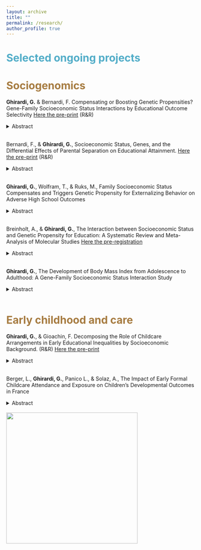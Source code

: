 ```yaml
---
layout: archive
title: ""
permalink: /research/
author_profile: true
---
```


# <span style="color:#52adc8"> Selected ongoing projects </span>

# <span style="color:#a67b40"> Sociogenomics </span>

**Ghirardi, G.** & Bernardi, F. Compensating or Boosting Genetic Propensities? Gene-Family Socioeconomic Status Interactions by Educational Outcome Selectivity [Here the pre-print](https://osf.io/preprints/socarxiv/2xny7/)  (R&R)
<details>
<summary>Abstract</summary>
This study investigates the extent to which the genetic propensity for education - measured using the polygenic index (PGI) for educational attainment – matters more for the final educational attainment of high or low socio-economic status (SES) students. We propose a model integrating social stratification theories, such as the compensatory and boosting advantage models, into sociogenomics, highlighting the role of educational outcome selectivity. Our model predicts that for low selective educational outcomes (e.g., high school completion), the PGI for education matters more for low- SES individuals, while for highly selective outcomes (e.g., graduate school completion), it matters more for high-SES individuals. We test our model using the National Longitudinal Study of Adolescent to Adult Health, the Health and Retirement Study, and the Wisconsin Longitudinal Study. The results corroborate our predictions and are robust to alternative models’ specifications. Our theoretical model explains previous heterogeneous findings and can be generalized to develop testable hypotheses for other cohorts in the US and other countries.
</details>
<br>

Bernardi, F., & **Ghirardi, G.**, Socioeconomic Status, Genes, and the Differential Effects of Parental Separation on Educational Attainment. [Here the pre-print](https://osf.io/preprints/socarxiv/rgzd7)  (R&R)
<details>
<summary>Abstract</summary>
Prior research has consistently documented a more pronounced negative impact of parental separation on educational attainment among children from high socio-economic status (SES) backgrounds. This study leverages molecular data to investigate how the parental separation penalty on educational attainment varies by SES and children’s genetic propensity for education. We replicate the analysis on two distinct datasets, the National Longitudinal Study of Adolescent to Adult Health (Add Health) and the Health and Retirement Study (HRS), using two different dependent variables, the probability of college attainment and years of education, parametric (OLS and logit) and non-parametric models (LOWESS) and mother’s education as an indicator of family SES. Our results show that the parental separation penalty clusters among high-SES students with a low genetic propensity for education. While for high-SES students with non-separated parents, the probability of college attainment and completing more years of education is largely independent of their genetic propensity for education, it notably reduces if they have a low genetic propensity for education and their parents separate. These findings suggest that when high-SES parents separate, they experience a reduced capacity to compensate for their children's low genetic propensity for education on college attainment and years of education.
</details>
<br>

**Ghirardi, G.**, Wolfram, T., & Ruks, M., Family Socioeconomic Status Compensates and Triggers 
Genetic Propensity for Externalizing Behavior on Adverse High School Outcomes
<details>
<summary>Abstract</summary>
Previous research has investigated how genetic propensities for educational attainment and family socioeconomic status (SES) interact in shaping educational outcomes. Theoretical considerations in this line of research are leading to the Scarr-Rowe hypothesis, that genetic effects are stronger in higher SES compared to lower SES families, and genetic propensities for education are interpreted as encoding genetic potential for cognitive ability. However, various mechanisms link the genome and educational outcomes and require tailor-made theoretical consideration. This study specifically focuses on the children's genetic propensity for externalising behaviour to investigate whether this genetic propensity affects children’s likelihood of experiencing adverse educational outcomes in high school and whether this relationship varies by family SES. Drawing upon behavioural genetics and social stratification theories— the compensatory advantage or social control and diathesis-stress models—we test the predicted stronger association between the genetic propensity for externalising behaviours and adverse school outcomes among low-SES children compared to their high-SES peers. Using data from the National Longitudinal Study of Adolescent to Adult Health (Add Health) from the US, we construct a polygenic index (PGI) for externalising behaviours, and we look at different adverse high-school educational outcomes, such as school failure, suspension, expulsion, absence, and misbehaviours. The findings reveal two key insights. First, a higher genetic propensity for externalising behaviours increases the likelihood of experiencing adverse high-school outcomes. Second, the genetic propensity for externalising behaviours is more predictive of adverse high-school educational outcomes among low-SES children compared to high-SES children. The robustness of these findings is confirmed through several checks, including replication with the British National Child Development Study (NCDS), alternative modelling, correcting for biases in polygenic scores, and using various socioeconomic status measures. Our results suggest that high-SES families compensate for their children's high genetic propensity for externalizing behaviors, whereas low-SES families trigger these genetic propensities in their children. 
</details>
<br>

Breinholt, A., & **Ghirardi, G.**, The Interaction between Socioeconomic Status and Genetic Propensity for Education:
A Systematic Review and Meta-Analysis of Molecular Studies  [Here the pre-registration](https://osf.io/3sh2n?mode=&revisionId=&view_only=)
<details>
<summary>Abstract</summary>
A growing body of research investigates whether genetic influences on educational outcomes can be suppressed or boosted by the environment in which an individual lives. Indeed, several studies have examined the interaction between the genetic propensity for education and the socioeconomic status (SES) of the family of origin, the neighborhood, or school - so-called GxSES studies. However, results are mixed. Some studies find stronger associations between genetic propensities and educational outcomes in high-SES environments, while other studies find stronger associations in low-SES environments. In this work, we conduct a systematic review and meta-analysis of studies that investigated the interaction between genetic propensity for education and SES on measures of educational attainment and achievement. We focus on studies relying on molecular genetic information in the form of polygenic indices (PGI). This study aims to answer the following questions: (1) Does the genetic propensity for education matter more for educational outcomes in high or low-SES environments? (2) Which factors may explain the inconsistent findings of the previous literature? To address these questions, we collect results from both published and working papers investigating the interaction of interest and using molecular data.
</details>
<br>

**Ghirardi, G.**, The Development of Body Mass Index from Adolescence to Adulthood: 
A Gene-Family Socioeconomic Status Interaction Study
<details>
<summary>Abstract</summary>
Body weight in adolescence and adulthood may result from the interplay between individuals' genetic characteristics and the social context in which they grow up, such as family socioeconomic status (SES). However, evidence on the interaction between genetic propensity for high body mass index (BMI) and family SES remains inconclusive. This study investigates whether the genetic propensity for high BMI impacts BMI differently among individuals from high-SES versus low-SES families and whether this effect varies with age. Three theoretical frameworks—compensatory advantage or diathesis-stress model and social push model —are tested to predict the moderating effect of family SES on the genetic association with BMI. Drawing on data from the National Longitudinal Study of Adolescent to Adult Health (Add Health), I use the polygenic index for BMI (BMI PGI) to measure genetic propensity for body weight and analyze it at various life stages: adolescence (≃ 16 years old), early adulthood (≃ 22 years old), adulthood (≃ 28 years old), and later adulthood (≃ 37 years old). Results indicate that the BMI PGI is more predictive of BMI in individuals from low-SES families than those from high-SES families. This interaction is observed across both younger and older age groups, suggesting that the interaction between BMI PGI and family SES persists throughout the life course, especially among those who show high levels of BMI – as revealed through unconditional quantile regression. These findings underscore the importance of adopting a life-course perspective in gene-environment interaction studies and highlight the need to account for potential heterogeneity in the gene-environment effect across different levels of BMI.
</details>
<br>



# <span style="color:#a67b40"> Early childhood and care </span>

**Ghirardi, G.**, & Gioachin, F. Decomposing the Role of Childcare Arrangements in Early Educational Inequalities by Socioeconomic Background. (R&R) [Here the pre-print](https://osf.io/preprints/socarxiv/9q6fk)
<details>
<summary>Abstract</summary>
This research note investigates how childcare arrangements under age three affect early social inequalities in children’s competencies, relying on a novel decomposition approach (Yu and Elwert 2023). This approach allows us to provide a comprehensive evaluation of different childcare arrangements within a potential outcome framework, revealing not only the overall relevance of each childcare arrangement but also the importance of specific channels impacting social disparities such as prevalence (unequal exposure), effect (heterogeneous effect), and selection (within-group propensity to treatment). Using the newborn cohort of the German National Educational Panel Study (NEPS - SC1), we assess the impact of early childhood education and care (ECEC), family day-care, grandparental care, and exclusive parental care on children’s competencies in mathematics and vocabulary at ages 4 and 5. Findings highlight ECEC as the most effective approach in reducing social disparities, positively influencing children from lower socio-economic backgrounds. Conversely, exclusive parental care and family day-care increase social disparities, benefiting children from higher socio-economic backgrounds while negatively affecting those from lower backgrounds. This comprehensive evaluation identifies channels impacting social inequalities, contributing to understanding the nuanced role of childcare arrangements in shaping early social inequalities in children’s competencies.
</details>
<br>
  
Berger, L., **Ghirardi, G.**, Panico L., & Solaz, A., The Impact of Early Formal Childcare Attendance and Exposure on Children’s Developmental Outcomes in France
<details>
<summary>Abstract</summary>
The importance of early childhood education and care (ECEC) for fostering children’s development and reducing early inequalities is widely recognized by previous studies. However, much of this evidence refers to pre-school (i.e., to 3-to 5-year-olds), and mainly stems from randomized evaluations of small-scale intensive programs based in the United States and other English-speaking countries. This study thus examines the impact of ECEC under the age of 3 on children’s development and its role in tackling the early social inequality in such outcomes in France. We ask whether attending ECEC at age 2 has a positive (or negative) impact on children’s developmental outcomes and if the role of ECEC on child development is different according to the family’s socio-economic status (SES). We address these questions, using the Étude Longitudinale Français depuis l’Enfance (Elfe), and ordinary least squares (OLS) models with inverse probability weight (IPW) to account for confounding bias possibly arising from selection into care arrangements. Our findings show that ECEC attendance positively affects children’s development and that disadvantaged children benefit more in children’s global development from attending ECEC. These results suggest that ECEC institutions may be an effective tool to reduce social inequalities in some, but not all, early child developmental outcomes.
</details>
<br>




<img src="http://gaiaghirardi.github.io/images/re.jpeg" width="350" />
